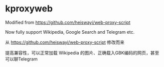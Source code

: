 # kproxyweb
Modified from https://github.com/heiswayi/web-proxy-script

Now fully support Wikipedia, Google Search and Telegram etc.

从 https://github.com/heiswayi/web-proxy-script 修改而来

提高兼容性，可以正常加载 Wikipedia 的图片、正确载入GBK编码的网页，甚至可以聊Telegram
